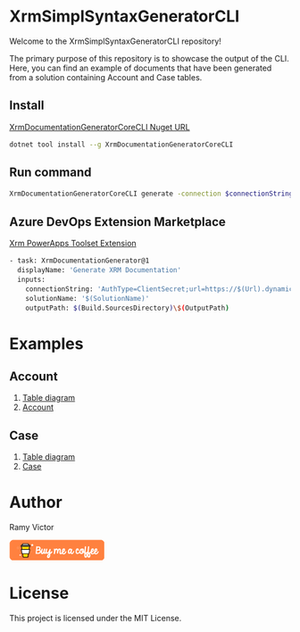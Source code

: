 # XrmSimplSyntaxGeneratorCLI
Welcome to the XrmSimplSyntaxGeneratorCLI repository!

The primary purpose of this repository is to showcase the output of the CLI. Here, you can find an example of documents that have been generated from a solution containing Account and Case tables.



## Install
[XrmDocumentationGeneratorCoreCLI  Nuget URL](https://www.nuget.org/packages/XrmDocumentationGeneratorCoreCLI/)
```sh
dotnet tool install --g XrmDocumentationGeneratorCoreCLI
```
## Run command

```sh
XrmDocumentationGeneratorCoreCLI generate -connection $connectionString -solution $solutionName -out $outputPath -documentType $documentType
```
## Azure DevOps Extension Marketplace
[Xrm PowerApps Toolset Extension](https://marketplace.visualstudio.com/items?itemName=xrm-world.xrm-powerapps-tools)
```sh
- task: XrmDocumentationGenerator@1
  displayName: 'Generate XRM Documentation'
  inputs:
    connectionString: 'AuthType=ClientSecret;url=https://$(Url).dynamics.com;ClientId=$(ClientId);ClientSecret=$(ClientSecret)'
    solutionName: '$(SolutionName)'
    outputPath: $(Build.SourcesDirectory)\$(OutputPath)
```
# Examples
## Account
1. [Table diagram](Docs/Account/Mermaid.md)
1. [Account](Docs/Account/Forms/Account.md)
## Case
1. [Table diagram](Docs/Case/Mermaid.md)
1. [Case](Docs/Case/Forms/Case.md)


# Author

Ramy Victor

[!["Buy Me A Coffee"](https://raw.githubusercontent.com/ramyvictor/CommonFiles/main/assets/images/orange_img.webp)](https://www.buymeacoffee.com/ramyv)

# License

This project is licensed under the MIT License.
